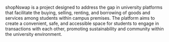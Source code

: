 shopNswap is a project designed to address the gap in university platforms that facilitate the buying, selling, renting, and borrowing of goods and services among students within campus premises. The platform aims to create a convenient, safe, and accessible space for students to engage in transactions with each other, promoting sustainability and community within the university environment.
